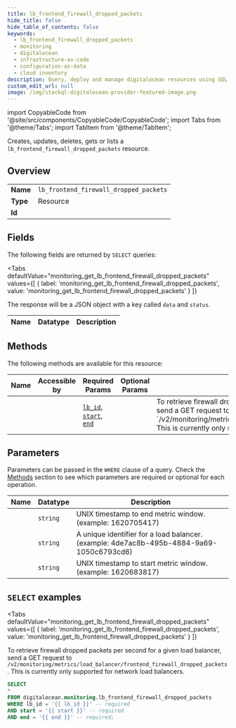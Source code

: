 ```yaml
--- 
title: lb_frontend_firewall_dropped_packets
hide_title: false
hide_table_of_contents: false
keywords:
  - lb_frontend_firewall_dropped_packets
  - monitoring
  - digitalocean
  - infrastructure-as-code
  - configuration-as-data
  - cloud inventory
description: Query, deploy and manage digitalocean resources using SQL
custom_edit_url: null
image: /img/stackql-digitalocean-provider-featured-image.png
---
```


import CopyableCode from '@site/src/components/CopyableCode/CopyableCode';
import Tabs from '@theme/Tabs';
import TabItem from '@theme/TabItem';

Creates, updates, deletes, gets or lists a <code>lb_frontend_firewall_dropped_packets</code> resource.

## Overview
<table><tbody>
<tr><td><b>Name</b></td><td><code>lb_frontend_firewall_dropped_packets</code></td></tr>
<tr><td><b>Type</b></td><td>Resource</td></tr>
<tr><td><b>Id</b></td><td><CopyableCode code="digitalocean.monitoring.lb_frontend_firewall_dropped_packets" /></td></tr>
</tbody></table>

## Fields

The following fields are returned by `SELECT` queries:

<Tabs
    defaultValue="monitoring_get_lb_frontend_firewall_dropped_packets"
    values={[
        { label: 'monitoring_get_lb_frontend_firewall_dropped_packets', value: 'monitoring_get_lb_frontend_firewall_dropped_packets' }
    ]}
>
<TabItem value="monitoring_get_lb_frontend_firewall_dropped_packets">

The response will be a JSON object with a key called `data` and `status`.

<table>
<thead>
    <tr>
    <th>Name</th>
    <th>Datatype</th>
    <th>Description</th>
    </tr>
</thead>
<tbody>
</tbody>
</table>
</TabItem>
</Tabs>

## Methods

The following methods are available for this resource:

<table>
<thead>
    <tr>
    <th>Name</th>
    <th>Accessible by</th>
    <th>Required Params</th>
    <th>Optional Params</th>
    <th>Description</th>
    </tr>
</thead>
<tbody>
<tr>
    <td><a href="#monitoring_get_lb_frontend_firewall_dropped_packets"><CopyableCode code="monitoring_get_lb_frontend_firewall_dropped_packets" /></a></td>
    <td><CopyableCode code="select" /></td>
    <td><a href="#parameter-lb_id"><code>lb_id</code></a>, <a href="#parameter-start"><code>start</code></a>, <a href="#parameter-end"><code>end</code></a></td>
    <td></td>
    <td>To retrieve firewall dropped packets per second for a given load balancer, send a GET request to `/v2/monitoring/metrics/load_balancer/frontend_firewall_dropped_packets`. This is currently only supported for network load balancers.</td>
</tr>
</tbody>
</table>

## Parameters

Parameters can be passed in the `WHERE` clause of a query. Check the [Methods](#methods) section to see which parameters are required or optional for each operation.

<table>
<thead>
    <tr>
    <th>Name</th>
    <th>Datatype</th>
    <th>Description</th>
    </tr>
</thead>
<tbody>
<tr id="parameter-end">
    <td><CopyableCode code="end" /></td>
    <td><code>string</code></td>
    <td>UNIX timestamp to end metric window. (example: 1620705417)</td>
</tr>
<tr id="parameter-lb_id">
    <td><CopyableCode code="lb_id" /></td>
    <td><code>string</code></td>
    <td>A unique identifier for a load balancer. (example: 4de7ac8b-495b-4884-9a69-1050c6793cd6)</td>
</tr>
<tr id="parameter-start">
    <td><CopyableCode code="start" /></td>
    <td><code>string</code></td>
    <td>UNIX timestamp to start metric window. (example: 1620683817)</td>
</tr>
</tbody>
</table>

## `SELECT` examples

<Tabs
    defaultValue="monitoring_get_lb_frontend_firewall_dropped_packets"
    values={[
        { label: 'monitoring_get_lb_frontend_firewall_dropped_packets', value: 'monitoring_get_lb_frontend_firewall_dropped_packets' }
    ]}
>
<TabItem value="monitoring_get_lb_frontend_firewall_dropped_packets">

To retrieve firewall dropped packets per second for a given load balancer, send a GET request to `/v2/monitoring/metrics/load_balancer/frontend_firewall_dropped_packets`. This is currently only supported for network load balancers.

```sql
SELECT
*
FROM digitalocean.monitoring.lb_frontend_firewall_dropped_packets
WHERE lb_id = '{{ lb_id }}' -- required
AND start = '{{ start }}' -- required
AND end = '{{ end }}' -- required;
```
</TabItem>
</Tabs>
